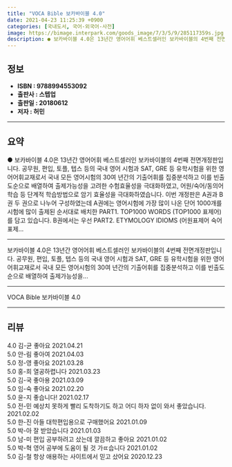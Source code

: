 ```yaml
---
title: "VOCA Bible 보카바이블 4.0"
date: 2021-04-23 11:25:39 +0900
categories: [국내도서, 국어-외국어-사전]
image: https://bimage.interpark.com/goods_image/7/3/5/9/285117359s.jpg
description: ● 보카바이블 4.0은 13년간 영어어휘 베스트셀러인 보카바이블의 4번째 전면개정판입니다. 공무원, 편입, 토플, 텝스 등의 국내 영어 시험과 SAT, GRE 등 유학시험을 위한 영어어휘교재로서 국내 모든 영어시험의 30여 년간의 기출어휘를 집중분석하고 이를 빈출도순으로 배열하여 출제
---
```


## **정보**

- **ISBN : 9788994553092**
- **출판사 : 스텝업**
- **출판일 : 20180612**
- **저자 : 허민**

------



## **요약**

●  보카바이블 4.0은 13년간 영어어휘 베스트셀러인 보카바이블의 4번째 전면개정판입니다. 공무원, 편입, 토플, 텝스 등의 국내 영어 시험과 SAT, GRE 등 유학시험을 위한 영어어휘교재로서 국내 모든 영어시험의 30여 년간의 기출어휘를 집중분석하고 이를 빈출도순으로 배열하여 출제가능성을 고려한 수험효율성을 극대화하였고, 어원/숙어/동의어 학습 등 단계적 학습방법으로 암기 효율성을 극대화하였습니다. 이번 개정판은 A권과 B권 두 권으로 나누어 구성하였는데 A권에는 영어시험에 가장 많이 나온 단어 1000개를 시험에 많이 출제된 순서대로 배치한 PART1. TOP1000 WORDS (TOP1000 표제어)를 담고 있습니다. B권에서는 우선 PART2. ETYMOLOGY   IDIOMS (어원표제어   숙어표제...

------

보카바이블 4.0은 13년간 영어어휘 베스트셀러인 보카바이블의 4번째 전면개정판입니다. 공무원, 편입, 토플, 텝스 등의 국내 영어 시험과 SAT, GRE 등 유학시험을 위한 영어어휘교재로서 국내 모든 영어시험의 30여 년간의 기출어휘를 집중분석하고 이를 빈출도순으로 배열하여 출제가능성을... 

------


VOCA Bible 보카바이블 4.0 

------


## **리뷰** 

4.0 김-균 좋아요 2021.04.21 <br/>5.0 안-림 좋아여 2021.04.03 <br/>5.0 정-영 좋아요 2021.03.28 <br/>5.0 홍-희 열공하렵니다 2021.03.23 <br/>5.0 김-국 좋아용 2021.03.09 <br/>5.0 임-숙 좋아요 2021.02.20 <br/>5.0 윤-지 좋습니다! 2021.02.17 <br/>5.0 전-민 예상치 못하게 빨리 도착하기도 하고 어디 하자 없이 와서 좋았습니다. 2021.02.02 <br/>5.0 한-진 아들 대학편입용으로 구매했어요 2021.01.09 <br/>5.0 박-아 잘 받았습니다 2021.01.03 <br/>5.0 남-미 편입 공부하려고 샀는데 깔끔하고 좋아요  2021.01.02 <br/>5.0 박-혁 영어 공부에 도움이 될 것 가ㄸ습니다 2021.01.02 <br/>5.0 김-철 항상 애용하는 사이트에서 믿고 샀어요 2020.12.23 <br/>